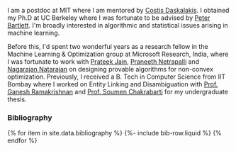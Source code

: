I am a postdoc at MIT where I am mentored by [Costis Daskalakis](https://people.csail.mit.edu/costis/). I obtained my Ph.D at UC Berkeley where I was fortunate to be advised by [Peter Bartlett](https://www.stat.berkeley.edu/~bartlett/). I'm broadly interested in algorithmic and statistical issues arising in machine learning. 

Before this, I'd spent two wonderful years as a research fellow in the Machine Learning & Optimization group at Microsoft Research, India, where I was fortunate to work with [Prateek Jain](https://www.prateekjain.org), [Praneeth Netrapalli](https://praneethnetrapalli.org/) and [Nagarajan Natarajan](https://www.microsoft.com/en-us/research/people/nagarajn/) on designing provable algorithms for non-convex optimization. Previously, I received a B. Tech in Computer Science from IIT Bombay where I worked on Entity Linking and Disambiguation with [Prof. Ganesh Ramakrishnan](https://www.cse.iitb.ac.in/~ganesh/) and [Prof. Soumen Chakrabarti](https://www.cse.iitb.ac.in/~soumen/) for my undergraduate thesis.

### Bibliography
{% for item in site.data.bibliography %}
{%- include bib-row.liquid %}
{% endfor %}